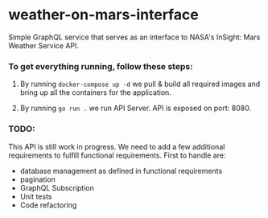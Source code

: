 # weather-on-mars-interface
Simple GraphQL service that serves as an interface to NASA's InSight: Mars Weather Service API​.

### To get everything running, follow these steps:

1. By running `docker-compose up -d` we pull & build all required images and bring up all the
containers for the application. 

2. By running `go run .` we run API Server. API is exposed on port: 8080.

### TODO:

This API is still work in progress. We need to add a few additional requirements to fulfill functional requirements. First to handle are:

- database management as defined in functional requirements
- pagination
- GraphQL Subscription
- Unit tests
- Code refactoring